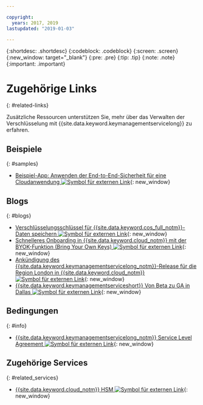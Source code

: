 ```yaml
---

copyright:
  years: 2017, 2019
lastupdated: "2019-01-03"

---
```


{:shortdesc: .shortdesc}
{:codeblock: .codeblock}
{:screen: .screen}
{:new_window: target="_blank"}
{:pre: .pre}
{:tip: .tip}
{:note: .note}
{:important: .important}

# Zugehörige Links
{: #related-links}

Zusätzliche Ressourcen unterstützen Sie, mehr über das Verwalten der Verschlüsselung mit {{site.data.keyword.keymanagementservicelong}} zu erfahren.

## Beispiele
{: #samples}

- [Beispiel-App: Anwenden der End-to-End-Sicherheit für eine Cloudanwendung ![Symbol für externen Link](../../icons/launch-glyph.svg "Symbol für externen Link")](https://github.com/IBM-Cloud/secure-file-storage){: new_window}

## Blogs
{: #blogs}

- [Verschlüsselungsschlüssel für {{site.data.keyword.cos_full_notm}}-Daten speichern ![Symbol für externen Link](../../icons/launch-glyph.svg "Symbol für externen Link")](https://www.ibm.com/w3-techblog/use-cases/2018/06/encryption-keys-cloud-object-storage/){: new_window}
- [Schnelleres Onboarding in {{site.data.keyword.cloud_notm}} mit der BYOK-Funktion (Bring Your Own Keys) ![Symbol für externen Link](../../icons/launch-glyph.svg "Symbol für externen Link")](https://www.ibm.com/w3-techblog/security/2018/06/byok-key-protect/){: new_window}
- [Ankündigung des {{site.data.keyword.keymanagementservicelong_notm}}-Release für die Region London in {{site.data.keyword.cloud_notm}} ![Symbol für externen Link](../../icons/launch-glyph.svg "Symbol für externen Link")](https://www.ibm.com/blogs/bluemix/2017/12/announcing-ibm-key-protect-london-region-release-ibm-cloud/){: new_window}
- [{{site.data.keyword.keymanagementserviceshort}} Von Beta zu GA in Dallas ![Symbol für externen Link](../../icons/launch-glyph.svg "Symbol für externen Link")](https://www.ibm.com/blogs/bluemix/2016/12/dallas-key-protect-ga/){: new_window}

## Bedingungen
{: #info}

- [{{site.data.keyword.keymanagementservicelong_notm}} Service Level Agreement ![Symbol für externen Link](../../icons/launch-glyph.svg "Symbol für externen Link")](https://www.ibm.com/software/sla/sladb.nsf/sla/bm-7603-02){: new_window}

## Zugehörige Services
{: #related_services}

- [{{site.data.keyword.cloud_notm}} HSM ![Symbol für externen Link](../../icons/launch-glyph.svg "Symbol für externen Link")](https://www.ibm.com/cloud/hardware-security-module){: new_window}

